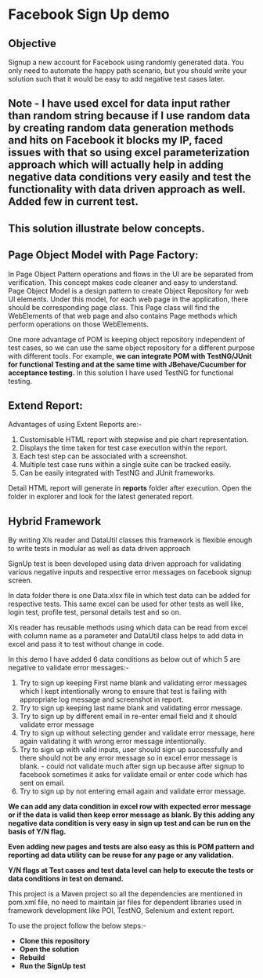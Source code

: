 Facebook Sign Up demo
===========================================================================================

## Objective

Signup a new account for Facebook using randomly generated data. You only need to automate the happy path scenario, but you should write your solution such that it would be easy to add negative test cases later.

## Note - I have used excel for data input rather than random string because if I use random data by creating random data generation methods and hits on Facebook it blocks my IP, faced issues with that so using excel parameterization approach which will actually help in adding negative data conditions very easily and test the functionality with data driven approach as well. Added few in current test.

## This solution illustrate below concepts.

## Page Object Model with Page Factory:

In Page Object Pattern operations and flows in the UI are be separated from verification. This concept makes code cleaner and easy to understand. Page Object Model is a design pattern to create Object Repository for web UI elements. Under this model, for each web page in the application, there should be corresponding page class. This Page class will find the WebElements of that web page and also contains Page methods which perform operations on those WebElements.

One more advantage of POM is keeping object repository independent of test cases, so we can use the same object repository for a different purpose with different tools. For example, **we can integrate POM with TestNG/JUnit for functional Testing and at the same time with JBehave/Cucumber for acceptance testing.**
In this solution I have used TestNG for functional testing.

## Extend Report:
Advantages of using Extent Reports are:-
1. Customisable HTML report with stepwise and pie chart representation.
2. Displays the time taken for test case execution within the report.
3. Each test step can be associated with a screenshot.
4. Multiple test case runs within a single suite can be tracked easily.
5. Can be easily integrated with TestNG and JUnit frameworks.

Detail HTML report will generate in **reports** folder after execution. Open the folder in explorer and look for the latest generated report.

## Hybrid Framework

By writing Xls reader and DataUtil classes this framework is flexible enough to write tests in modular as well as data driven approach

SignUp test is been developed using data driven approach for validating various negative inputs and respective error messages on facebook signup screen.

In data folder there is one Data.xlsx file in which test data can be added for respective tests. This same excel can be used for other tests as well like, login test, profile test, personal details test and so on.

Xls reader has reusable methods using which data can be read from excel with column name as a parameter and DataUtil class helps to add data in excel and pass it to test without change in code.

In this demo I have added 6 data conditions as below out of which 5 are negative to validate error messages:-

1. Try to sign up keeping First name blank and validating error messages which I kept intentionally wrong to ensure that test is failing with appropriate log message and screenshot in report. 
2. Try to sign up keeping last name blank and validating error message.
3. Try to sign up by different email in re-enter email field and it should validate error message
4. Try to sign up without selecting gender and validate error message, here again validating it with wrong error message intentionally.
5. Try to sign up with valid inputs, user should sign up successfully and there should not be any error message so in excel error message is blank. - could not validate much after sign up because after signup to facebook sometimes it asks for validate email or enter code which has sent on email.
6. Try to sign up by not entering email again and validate error message.

**We can add any data condition in excel row with expected error message or if the data is valid then keep error message as blank. By this adding any negative data condition is very easy in sign up test and can be run on the basis of Y/N flag.**

**Even adding new pages and tests are also easy as this is POM pattern and reporting ad data utility can be reuse for any page or any validation.**

**Y/N flags at Test cases and test data level can help to execute the tests or data conditions in test on demand.**

This project is a Maven project so all the dependencies are mentioned in pom.xml file, no need to maintain jar files for dependent libraries used in framework development like POI, TestNG, Selenium and extent report.

To use the project follow the below steps:-

- **Clone this repository**
- **Open the solution**
- **Rebuild**
- **Run the SignUp test**